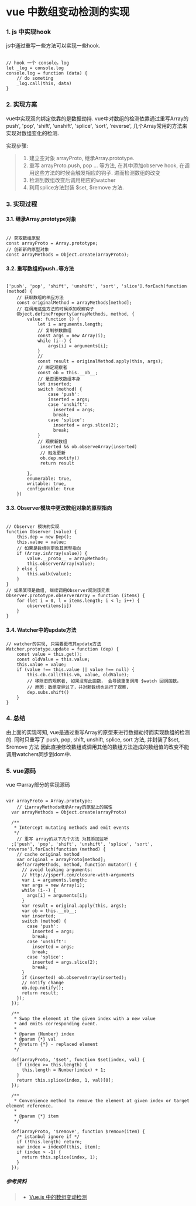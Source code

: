 # vue 中数组变动检测的实现

### 1. js 中实现hook

js中通过重写一些方法可以实现一些hook.

```

// hook 一个 console。log
let _log = console.log
console.log = function (data) {
    // do someting
    _log.call(this, data)
}

```

### 2. 实现方案

vue中实现双向绑定依靠的是数据劫持.
vue中对数组的检测依靠通过重写Array的push', 'pop', 'shift', 'unshift', 'splice', 'sort', 'reverse',
几个Array常用的方法来实现对数组变化的检测.

实现步骤:
>1. 建立空对象 arrayProto, 继承Array.prototype.
>2. 重写 arrayProto.push, pop ... 等方法, 在其中添加observe hook, 在调用这些方法的时候会触发相应的钩子. 进而检测数组的改变
>3. 检测到数组改变后调用相应的watcher
>4. 利用splice方法封装 $set, $remove 方法.

### 3. 实现过程

#### 3.1. 继承Array.prototype对象

```

// 获取数组原型
const arrayProto = Array.prototype;
// 创新新的原型对象
const arrayMethods = Object.create(arrayProto);

```

#### 3.2. 重写数组的push..等方法

```

['push', 'pop', 'shift', 'unshift', 'sort', 'slice'].forEach(function (method) {
	// 获取数组的相应方法
	const originalMethod = arrayMethods[method];
	// 在调用这些方法的时候添加观察钩子
	Object.defineProperty(arrayMethods, method, {
		value: function () {
			let i = arguments.length;
			// 复制参数数组
			const args = new Array(i);
			while (i--) {
				args[i] = arguments[i];
			}
			// 
			const result = originalMethod.apply(this, args);
			// 绑定观察者
			const ob = this.__ob__;
			// 是否更改数组本身
			let inserted;
			switch (method) {
				case 'push':
				inserted = args;
				case 'unshift':
		          inserted = args;
		          break;
		        case 'splice':
		          inserted = args.slice(2);
		          break;
			}
			// 观察新数组
			 inserted && ob.observeArray(inserted)
		     // 触发更新
		     ob.dep.notify()
		     return result

		},
		enumerable: true,
		writable: true,
		configurable: true
	})

```

#### 3.3. Observer模块中更改数组对象的原型指向

```

// Observer 模块的实现
function Observer (value) {
	this.dep = new Dep();
	this.value = value;
	// 如果是数组则更改其原型指向
	if (Array.isArray(value)) {
		value.__proto__ = arrayMethods;
		this.observerArray(value);
	} else {
		this.walk(value);
	}
}
// 如果某项是数组, 继续调用Observer观测该元素
Observer.prototype.observerArray = function (items) {
	for (let i = 0, l = items.length; i < l; i++) {
    	observe(items[i])
  	}
}

```

#### 3.4. Watcher中的update方法

```
// watcher的实现, 只需要更改其update方法
Watcher.prototype.update = function (dep) {
	const value = this.get();
	const oldValue = this.value;
	this.value = value;
	if (value !== this.value || value !== null) {
		this.cb.call(this.vm, value, oldValue);
	    // 移除旧的观察者, 如果没有此函数， 会导致重复调用 $watch 回调函数。
	    // 原因：数组变异过了，并对新数组也进行了观察，
	    dep.subs.shift()
	}
}

```

### 4. 总结

由上面的实现可知, vue是通过重写Array的原型来进行数据劫持而实现数组的检测的. 
同时只重写了 push, pop, shift, unshift, splice, sort 方法, 并封装了$set, $remove 方法
因此直接修改数组或调用其他的数组方法造成的数组值的改变不能调用watchers同步到dom中.

### 5. vue源码

vue 中array部分的实现源码

```

var arrayProto = Array.prototype;
	// 让arrayMethods继承Array的原型上的属性
  var arrayMethods = Object.create(arrayProto) 

  /**
   * Intercept mutating methods and emit events
   */
	// 重写 array的以下几个方法 为其添加监听
  ;['push', 'pop', 'shift', 'unshift', 'splice', 'sort', 'reverse'].forEach(function (method) {
    // cache original method
    var original = arrayProto[method];
    def(arrayMethods, method, function mutator() {
      // avoid leaking arguments:
      // http://jsperf.com/closure-with-arguments
      var i = arguments.length;
      var args = new Array(i);
      while (i--) {
        args[i] = arguments[i];
      }
      var result = original.apply(this, args);
      var ob = this.__ob__;
      var inserted;
      switch (method) {
        case 'push':
          inserted = args;
          break;
        case 'unshift':
          inserted = args;
          break;
        case 'splice':
          inserted = args.slice(2);
          break;
      }
      if (inserted) ob.observeArray(inserted);
      // notify change
      ob.dep.notify();
      return result;
    });
  });

  /**
   * Swap the element at the given index with a new value
   * and emits corresponding event.
   *
   * @param {Number} index
   * @param {*} val
   * @return {*} - replaced element
   */

  def(arrayProto, '$set', function $set(index, val) {
    if (index >= this.length) {
      this.length = Number(index) + 1;
    }
    return this.splice(index, 1, val)[0];
  });

  /**
   * Convenience method to remove the element at given index or target element reference.
   *
   * @param {*} item
   */

  def(arrayProto, '$remove', function $remove(item) {
    /* istanbul ignore if */
    if (!this.length) return;
    var index = indexOf(this, item);
    if (index > -1) {
      return this.splice(index, 1);
    }
  });

  ```

##### 参考资料

>* [Vue.js 中的数组变动检测](http://www.jianshu.com/p/a4f63ed809d2)
